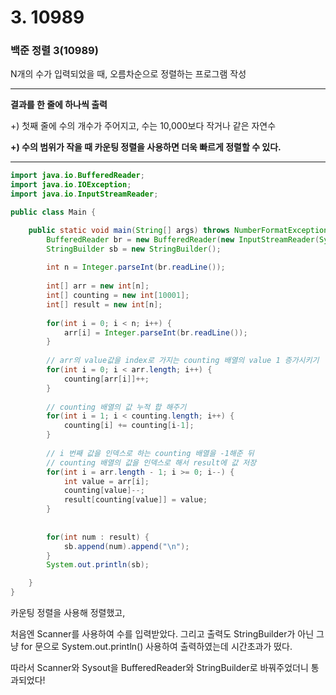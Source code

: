 # 3. 10989

### 백준 정렬 3(10989)

N개의 수가 입력되었을 때, 오름차순으로 정렬하는 프로그램 작성

---

**결과를 한 줄에 하나씩 출력**

+) 첫째 줄에 수의 개수가 주어지고, 수는 10,000보다 작거나 같은 자연수

**+) 수의 범위가 작을 때 카운팅 정렬을 사용하면 더욱 빠르게 정렬할 수 있다.**

---

```java
import java.io.BufferedReader;
import java.io.IOException;
import java.io.InputStreamReader;

public class Main {

	public static void main(String[] args) throws NumberFormatException, IOException {
		BufferedReader br = new BufferedReader(new InputStreamReader(System.in));
		StringBuilder sb = new StringBuilder();
		
		int n = Integer.parseInt(br.readLine());
		
		int[] arr = new int[n];
		int[] counting = new int[10001];
		int[] result = new int[n];
		
		for(int i = 0; i < n; i++) {
			arr[i] = Integer.parseInt(br.readLine());
		}
		
		// arr의 value값을 index로 가지는 counting 배열의 value 1 증가시키기
		for(int i = 0; i < arr.length; i++) {
			counting[arr[i]]++;
		}
		
		// counting 배열의 값 누적 합 해주기
		for(int i = 1; i < counting.length; i++) {
			counting[i] += counting[i-1];
		}
		
		// i 번째 값을 인덱스로 하는 counting 배열을 -1해준 뒤
		// counting 배열의 값을 인덱스로 해서 result에 값 저장
		for(int i = arr.length - 1; i >= 0; i--) {
			int value = arr[i];
			counting[value]--;
			result[counting[value]] = value;
		}
		
		
		for(int num : result) {
			sb.append(num).append("\n");
		}
		System.out.println(sb);

	}
}
```

카운팅 정렬을 사용해 정렬했고, 

처음엔  Scanner를 사용하여 수를 입력받았다. 그리고 출력도 StringBuilder가 아닌 그냥  for 문으로 System.out.println() 사용하여 출력하였는데 시간초과가 떴다.

따라서  Scanner와 Sysout을 BufferedReader와 StringBuilder로 바꿔주었더니 통과되었다!